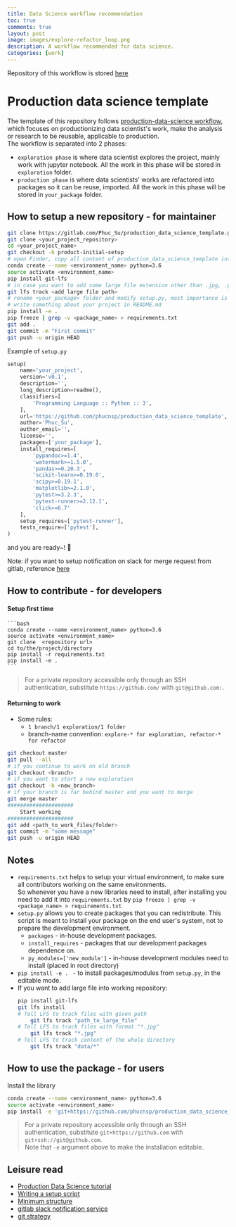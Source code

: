 ```yaml
---
title: Data Science workflow recommendation
toc: true
comments: true
layout: post
image: images/explore-refactor_loop.png
description: A workflow recommended for data science.
categories: [work]
---
```

Repository of this workflow is stored [here](https://github.com/phucnsp/production_data_science_template)   

# Production data science template

The template of this repository follows [production-data-science workflow](https://github.com/Satalia/production-data-science/tree/master/tutorial/a-setup), 
 which focuses on productionizing data scientist's work, make the analysis or research to be reusable, applicable to
production.  
The workflow is separated into 2 phases: 
- `exploration phase` is where data scientist explores the project, mainly work with jupyter notebook. All the work in
this phase will be stored in `exploration` folder.
- `production phase` is where data scientists' works are refactored into packages so it can be reuse, imported. All the 
work in this phase will be stored in `your_package` folder.

## How to setup a new repository - for maintainer

```bash
git clone https://gitlab.com/Phuc_Su/production_data_science_template.git
git clone <your_project_repository>
cd <your_project_name>
git checkout -b product-initial-setup
# open Finder, copy all content of production_data_science_template into your project repository, except .git and .idea folder 
conda create --name <environment_name> python=3.6
source activate <environment_name>
pip install git-lfs
# in case you want to add some large file extension other than .jpg, .pdf, .csv, .xlsx
git lfs track <add large file path>
# rename <your package> folder and modify setup.py, most importance is require_packages. See example below
# write something about your project in README.md
pip install -e .
pip freeze | grep -v <package_name> > requirements.txt
git add .
git commit -m "First commit"
git push -u origin HEAD
```

Example of `setup.py`

```python
setup(
    name='your_project',
    version='v0.1',
    description='',
    long_description=readme(),
    classifiers=[
        'Programming Language :: Python :: 3',
    ],
    url='https://github.com/phucnsp/production_data_science_template',
    author='Phuc_Su',
    author_email='',
    license='',
    packages=['your_package'],
    install_requires=[
        'pypandoc>=1.4',
        'watermark>=1.5.0',
        'pandas>=0.20.3',
        'scikit-learn>=0.19.0',
        'scipy>=0.19.1',
        'matplotlib>=2.1.0',
        'pytest>=3.2.3',
        'pytest-runner>=2.12.1',
        'click>=6.7'
    ],
    setup_requires=['pytest-runner'],
    tests_require=['pytest'],
)
```


and you are ready~! 🎉

Note: if you want to setup notification on slack for merge request from gitlab, reference
 [here](https://docs.gitlab.com/ee/user/project/integrations/slack.html) 
 
## How to contribute - for developers
#### Setup first time  
    ```bash
    conda create --name <environment_name> python=3.6
    source activate <environment_name>
    git clone  <repository url>
    cd to/the/project/directory
    pip install -r requirements.txt
    pip install -e .
    ```

> For a private repository accessible only through an SSH authentication, substitute `https://github.com/` with `git@github.com:`.

#### Returning to work  

- Some rules: 
    - `1 branch/1 exploration/1 folder`
    - branch-name convention: `explore-* for exploration, refactor-* for refactor`
    
```bash
git checkout master
git pull --all 
# if you continue to work on old branch
git checkout <branch>
# if you want to start a new exploration
git checkout -b <new_branch>
# if your branch is far behind master and you want to merge 
git merge master
#####################
    Start working
#####################
git add <path_to_work_files/folder>
git commit -m "some message"
git push -u origin HEAD
```

## Notes

- `requirements.txt` helps to setup your virtual environment, to make sure all contributors working on the same environments.  
So whenever you have a new libraries need to install, after installing you need to add it into `requirements.txt` by  `pip freeze | grep -v <package_name> > requirements.txt`
- `setup.py` allows you to create packages that you can redistribute. This script is meant to install your package on the end user's system, not to prepare the development environment.
    - `packages` - in-house development packages.
    - `install_requires` - packages that our development packages dependence on.
    - `py_modules=['new_module']` - in-house development modules need to install (placed in root directory)
- `pip install -e . ` - to install packages/modules from `setup.py`, in the editable mode.
- If you want to add large file into working repository:
    ```bash
    pip install git-lfs
    git lfs install
    # Tell LFS to track files with given path
        git lfs track "path_to_large_file"
    # Tell LFS to track files with format "*.jpg"
        git lfs track "*.jpg"
    # Tell LFS to track content of the whole directory
        git lfs track "data/*"
    ```

## How to use the package - for users

Install the library
```bash
conda create --name <environment_name> python=3.6
source activate <environment_name>
pip install -e 'git+https://github.com/phucnsp/production_data_science_template.git'
```
> For a private repository accessible only through an SSH authentication, substitute `git+https://github.com` with `git+ssh://git@github.com`.  
Note that `-e` argument above to make the installation editable.
        
        
## Leisure read
- [Production Data Science tutorial](https://github.com/Satalia/production-data-science)
- [Writing a setup script](https://docs.python.org/3/distutils/setupscript.html)
- [Minimum structure](https://python-packaging.readthedocs.io/en/latest/minimal.html)
- [gitlab slack notification service](https://docs.gitlab.com/ee/user/project/integrations/slack.html)
- [git strategy](https://gitlab.com/Phuc_Su/production_data_science_template/blob/master/GIT_STRATEGY.md)
        
        
        
        
        
        
        
        
        
        